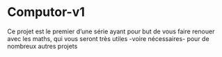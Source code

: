 # Computor-v1
Ce projet est le premier d’une série ayant pour but de vous faire renouer avec les maths, qui vous seront très utiles -voire nécessaires- pour de nombreux autres projets
